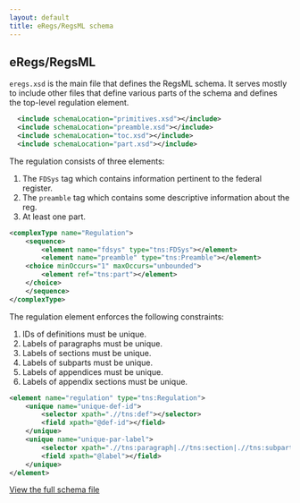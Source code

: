 ```yaml
---
layout: default
title: eRegs/RegsML schema
---
```


## eRegs/RegsML


`eregs.xsd` is the main file that defines the RegsML schema. It serves mostly to include other files that define various parts of the schema and defines the top-level regulation element.

```xml
  <include schemaLocation="primitives.xsd"></include>
  <include schemaLocation="preamble.xsd"></include>
  <include schemaLocation="toc.xsd"></include>
  <include schemaLocation="part.xsd"></include>
```

The regulation consists of three elements:

1. The `FDSys` tag which contains information pertinent to the federal register.
2. The `preamble` tag which contains some descriptive information about the reg.
3. At least one part.

```xml
<complexType name="Regulation">
	<sequence>
		<element name="fdsys" type="tns:FDSys"></element>
		<element name="preamble" type="tns:Preamble"></element>
  	<choice minOccurs="1" maxOccurs="unbounded">
  		<element ref="tns:part"></element>
  	</choice>
	</sequence>
</complexType>
```

The regulation element enforces the following constraints:

1. IDs of definitions must be unique.
2. Labels of paragraphs must be unique.
3. Labels of sections must be unique.
4. Labels of subparts must be unique.
5. Labels of appendices must be unique.
6. Labels of appendix sections must be unique.

```xml
<element name="regulation" type="tns:Regulation">
	<unique name="unique-def-id">
		<selector xpath=".//tns:def"></selector>
		<field xpath="@def-id"></field>
	</unique>
	<unique name="unique-par-label">
		<selector xpath=".//tns:paragraph|.//tns:section|.//tns:subpart|.//tns:appendix|.//tns:appendixSection"></selector>
		<field xpath="@label"></field>
	</unique>
</element>
```

[View the full schema file](https://github.com/cfpb/regulations-schema/blob/master/src/eregs.xsd)
